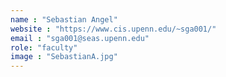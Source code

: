 ```yaml
---
name : "Sebastian Angel"
website : "https://www.cis.upenn.edu/~sga001/"
email : "sga001@seas.upenn.edu"
role: "faculty"
image : "SebastianA.jpg"
---
```

